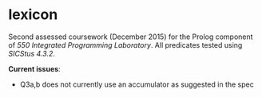# lexicon

Second assessed coursework (December 2015) for the Prolog component of _550 Integrated Programming Laboratory_. All predicates tested using _SICStus 4.3.2_.

**Current issues**:
  - Q3a,b does not currently use an accumulator as suggested in the spec
